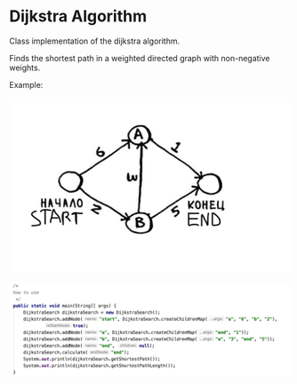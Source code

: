 # Dijkstra Algorithm
Class implementation of the dijkstra algorithm. 

Finds the shortest path in a weighted directed graph with non-negative weights.

Example:

![alt text](https://github.com/chubaka358/DijkstraSearch/blob/master/src/img/example.png)

![alt text](https://github.com/chubaka358/DijkstraSearch/blob/master/src/img/exampleCode.png)